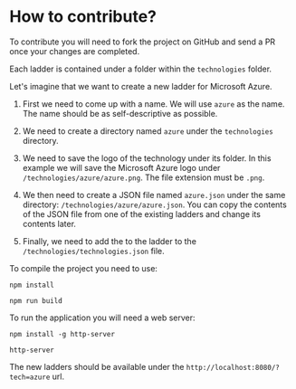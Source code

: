 # How to contribute?

To contribute you will need to fork the project on GitHub and send a PR once your changes are completed.

Each ladder is contained under a folder within the `technologies` folder.

Let's imagine that we want to create a new ladder for Microsoft Azure. 

1. First we need to come up with a name. We will use `azure` as the name. The name should be as self-descriptive as possible.

2. We need to create a directory named `azure` under the `technologies` directory.

3. We need to save the logo of the technology under its folder. In this example we will save the Microsoft Azure logo under `/technologies/azure/azure.png`. The file extension must be `.png`.

4. We then need to create a JSON  file named `azure.json` under the same directory: `/technologies/azure/azure.json`. You can copy the contents of the JSON file from one of the existing ladders and change its contents later.

5. Finally, we need to add the to the ladder to the `/technologies/technologies.json` file. 

To compile the project you need to use:

```
npm install
```

```
npm run build
```

To run the application you will need a web server:

```
npm install -g http-server
```

```
http-server
```

The new ladders should be available under the `http://localhost:8080/?tech=azure` url.
